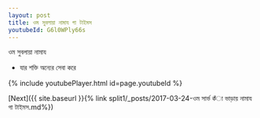 ```yaml
---
layout: post
title: ওম সুবলায়া নামায গা টাইমস
youtubeId: G6l0WPly66s
---
```

 
 
 ওম সুবলায়া নামায  
 
 -  যার শক্তি অন্যের সেবা করে 
 
  
 
  
 
 
 
 
 
 


{% include youtubePlayer.html id=page.youtubeId %}
 
[Next]({{ site.baseurl }}{% link  split1/_posts/2017-03-24-ওম সার্ভ কঁা ভাড়ায় নামায গা টাইমস.md%})
 

